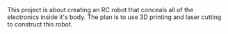 This project is about creating an RC robot that conceals all of the electronics inside it's body.
The plan is to use 3D printing and laser cutting to construct this robot.

